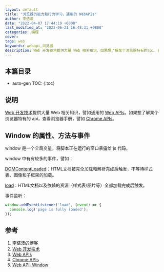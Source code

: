 ```yaml
---
layout: default
title: "浏览器的能力和行为学习，通用的 WebAPIs"
author: 李佶澳
date: "2022-04-07 17:44:19 +0800"
last_modified_at: "2023-06-21 16:48:31 +0800"
categories: 编程
cover:
tags: web
keywords: webapi,浏览器
description: Web 开发技术提供大量 Web 相关知识，如果想了解某个浏览器特有的api，查看浏览器手册
---
```


## 本篇目录

* auto-gen TOC:
{:toc}

## 说明

[Web 开发技术][2]提供大量 Web 相关知识，譬如通用的 [Web APIs][2]。如果想了解某个浏览器特有的 api，查看浏览器手册，譬如 [Chrome APIs][4]。

## Window 的属性、方法与事件

window 是一个全局变量，将脚本正在运行的窗口暴露给 js 代码。

window 中有有较多的事件，譬如：

[DOMContentLoaded](https://developer.mozilla.org/zh-CN/docs/Web/API/Window/DOMContentLoaded_event)：HTML文档被完全加载和解析完成后触发，不等待样式表、图像和子框架的加载。

[load](https://developer.mozilla.org/zh-CN/docs/Web/API/Window/load_event)：HTML文档以及依赖的资源（样式表/图片等）全部加载完成后触发。

事件监听：

```js
window.addEventListener('load', (event) => {
  console.log('page is fully loaded');
});
```

## 参考

1. [李佶澳的博客][1]
2. [Web 开发技术][2]
3. [Web APIs][3]
4. [Chrome APIs][4]
5. [Web API: Window][5]


[1]: https://www.lijiaocn.com "李佶澳的博客"
[2]: https://developer.mozilla.org/zh-CN/docs/Web "Web 开发技术"
[3]: https://developer.mozilla.org/zh-CN/docs/Web/API "Web APIs"
[4]: https://developer.chrome.com/docs/extensions/api_other/ "Chrome APIs"
[5]: https://developer.mozilla.org/zh-CN/docs/Web/API/Window "Web API: Window"
